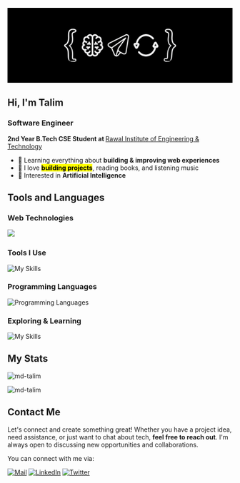 ![Banner](./public/banner.png)

## Hi, I'm Talim

### Software Engineer

<p><strong>2nd Year B.Tech CSE Student at </strong><a href="https://www.rawalinstitutions.com/">Rawal Institute of Engineering & Technology</a></p>

- 🌱 Learning everything about **building & improving web experiences**
- 💼 I love <mark style="background-color:#97124;">**building projects**</mark>, reading books, and listening music
- 🧐 Interested in **Artificial Intelligence**

## Tools and Languages

### Web Technologies

![](https://skillicons.dev/icons?i=next,typescript,tailwind,react,html,css,javascript)

### Tools I Use

![My Skills](https://skillicons.dev/icons?i=git,github,vscode,vercel,bun,figma)

### Programming Languages

![Programming Languages](https://skillicons.dev/icons?i=python,java,cpp)

### Exploring & Learning

![My Skills](https://skillicons.dev/icons?i=rust,go,threejs)

## My Stats

<div>
  <p><img src="https://github-readme-stats.vercel.app/api/top-langs?username=md-talim&show_icons=true&locale=en&layout=compact" alt="md-talim" /></p>
</div>
<div>
  <p><img src="https://github-readme-streak-stats.herokuapp.com/?user=md-talim&" alt="md-talim" /></p>
</div>

## Contact Me

Let's connect and create something great! Whether you have a project idea, need assistance, or just want to chat about tech, **feel free to reach out**. I'm always open to discussing new opportunities and collaborations.

You can connect with me via:

[![Mail](https://skillicons.dev/icons?i=gmail)](mailto:mohd.talim.work@gmail.com) [![LinkedIn](https://skillicons.dev/icons?i=linkedin)](https://linkedin.com/in/themdtalim) [![Twitter](https://skillicons.dev/icons?i=twitter)](https://x.com/themdtalim)

